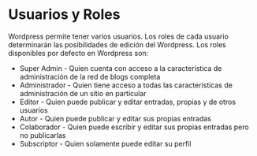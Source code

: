 # Usuarios y Roles

Wordpress permite tener varios usuarios. Los roles de cada usuario determinarán las posibilidades de edición del Wordpress. Los roles disponibles por defecto en Wordpress son:

* Super Admin - Quien cuenta con acceso a la característica de administración de la red de blogs completa
* Administrador - Quien tiene acceso a todas las características de administración de un sitio en particular
* Editor - Quien puede publicar y editar entradas, propias y de otros usuarios
* Autor - Quien puede publicar y editar sus propias entradas
* Colaborador - Quien puede escribir y editar sus propias entradas pero no publicarlas
* Subscriptor - Quien solamente puede editar su perfil



